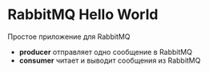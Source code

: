 # RabbitMQ Hello World

Простое приложение для RabbitMQ

* **producer** отправляет одно сообщение в RabbitMQ
* **consumer** читает и выводит сообщения из RabbitMQ 
